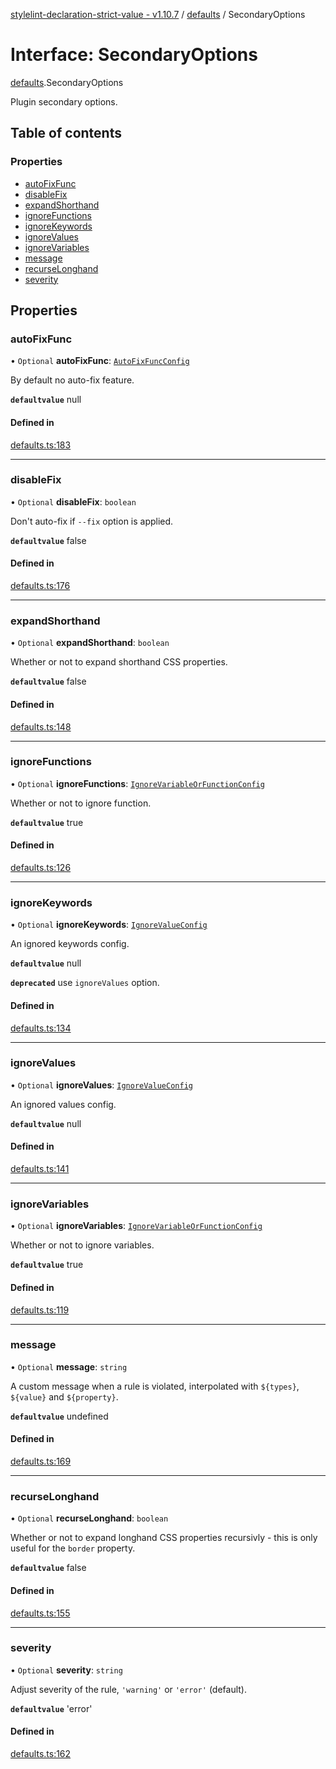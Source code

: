 [stylelint-declaration-strict-value - v1.10.7](../README.md) / [defaults](../modules/defaults.md) / SecondaryOptions

# Interface: SecondaryOptions

[defaults](../modules/defaults.md).SecondaryOptions

Plugin secondary options.

## Table of contents

### Properties

- [autoFixFunc](defaults.SecondaryOptions.md#autofixfunc)
- [disableFix](defaults.SecondaryOptions.md#disablefix)
- [expandShorthand](defaults.SecondaryOptions.md#expandshorthand)
- [ignoreFunctions](defaults.SecondaryOptions.md#ignorefunctions)
- [ignoreKeywords](defaults.SecondaryOptions.md#ignorekeywords)
- [ignoreValues](defaults.SecondaryOptions.md#ignorevalues)
- [ignoreVariables](defaults.SecondaryOptions.md#ignorevariables)
- [message](defaults.SecondaryOptions.md#message)
- [recurseLonghand](defaults.SecondaryOptions.md#recurselonghand)
- [severity](defaults.SecondaryOptions.md#severity)

## Properties

### autoFixFunc

• `Optional` **autoFixFunc**: [`AutoFixFuncConfig`](../modules/defaults.md#autofixfuncconfig)

By default no auto-fix feature.

**`defaultvalue`** null

#### Defined in

[defaults.ts:183](https://github.com/AndyOGo/stylelint-declaration-strict-value/blob/2389010/src/defaults.ts#L183)

___

### disableFix

• `Optional` **disableFix**: `boolean`

Don't auto-fix if `--fix` option is applied.

**`defaultvalue`** false

#### Defined in

[defaults.ts:176](https://github.com/AndyOGo/stylelint-declaration-strict-value/blob/2389010/src/defaults.ts#L176)

___

### expandShorthand

• `Optional` **expandShorthand**: `boolean`

Whether or not to expand shorthand CSS properties.

**`defaultvalue`** false

#### Defined in

[defaults.ts:148](https://github.com/AndyOGo/stylelint-declaration-strict-value/blob/2389010/src/defaults.ts#L148)

___

### ignoreFunctions

• `Optional` **ignoreFunctions**: [`IgnoreVariableOrFunctionConfig`](../modules/defaults.md#ignorevariableorfunctionconfig)

Whether or not to ignore function.

**`defaultvalue`** true

#### Defined in

[defaults.ts:126](https://github.com/AndyOGo/stylelint-declaration-strict-value/blob/2389010/src/defaults.ts#L126)

___

### ignoreKeywords

• `Optional` **ignoreKeywords**: [`IgnoreValueConfig`](../modules/defaults.md#ignorevalueconfig)

An ignored keywords config.

**`defaultvalue`** null

**`deprecated`** use `ignoreValues` option.

#### Defined in

[defaults.ts:134](https://github.com/AndyOGo/stylelint-declaration-strict-value/blob/2389010/src/defaults.ts#L134)

___

### ignoreValues

• `Optional` **ignoreValues**: [`IgnoreValueConfig`](../modules/defaults.md#ignorevalueconfig)

An ignored values config.

**`defaultvalue`** null

#### Defined in

[defaults.ts:141](https://github.com/AndyOGo/stylelint-declaration-strict-value/blob/2389010/src/defaults.ts#L141)

___

### ignoreVariables

• `Optional` **ignoreVariables**: [`IgnoreVariableOrFunctionConfig`](../modules/defaults.md#ignorevariableorfunctionconfig)

Whether or not to ignore variables.

**`defaultvalue`** true

#### Defined in

[defaults.ts:119](https://github.com/AndyOGo/stylelint-declaration-strict-value/blob/2389010/src/defaults.ts#L119)

___

### message

• `Optional` **message**: `string`

A custom message when a rule is violated, interpolated with `${types}`, `${value}` and `${property}`.

**`defaultvalue`** undefined

#### Defined in

[defaults.ts:169](https://github.com/AndyOGo/stylelint-declaration-strict-value/blob/2389010/src/defaults.ts#L169)

___

### recurseLonghand

• `Optional` **recurseLonghand**: `boolean`

Whether or not to expand longhand CSS properties recursivly - this is only useful for the `border` property.

**`defaultvalue`** false

#### Defined in

[defaults.ts:155](https://github.com/AndyOGo/stylelint-declaration-strict-value/blob/2389010/src/defaults.ts#L155)

___

### severity

• `Optional` **severity**: `string`

Adjust severity of the rule, `'warning'` or `'error'` (default).

**`defaultvalue`** 'error'

#### Defined in

[defaults.ts:162](https://github.com/AndyOGo/stylelint-declaration-strict-value/blob/2389010/src/defaults.ts#L162)
